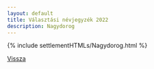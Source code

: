 ```yaml
---
layout: default
title: Választási névjegyzék 2022
description: Nagydorog
---
```


{% include settlementHTMLs/Nagydorog.html %}

[Vissza](../)